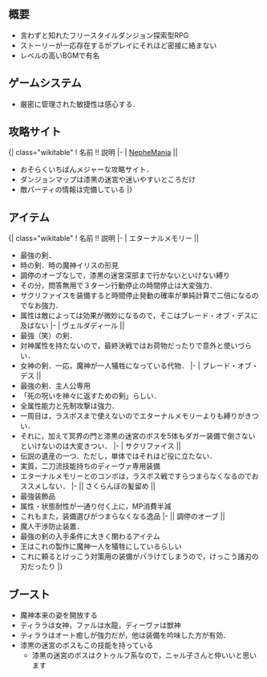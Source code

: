 ## 概要
* 言わずと知れたフリースタイルダンジョン探索型RPG
* ストーリーが一応存在するがプレイにそれほど密接に絡まない
* レベルの高いBGMで有名

## ゲームシステム
* 厳密に管理された敏捷性は感心する．

## 攻略サイト
{| class="wikitable"
! 名前 !! 説明 
|-
| [NepheMania](http://www.geocities.co.jp/Playtown-Part/8888/) ||
* おそらくいちばんメジャーな攻略サイト．
* ダンジョンマップは漆黒の迷宮や迷いやすいところだけ
* 敵パーティの情報は完備している
|}

## アイテム
{| class="wikitable"
! 名前 !! 説明
|-
| エターナルメモリー ||
* 最強の剣．
* 時の剣．時の魔神イリスの形見
* 調停のオーブなしで，漆黒の迷宮深部まで行かないといけない縛り
* その分，問答無用で３ターン行動停止の時間停止は大変強力．
* サクリファイスを装備すると時間停止発動の確率が単純計算で二倍になるのでなお強力．
* 属性は敵によっては効果が微妙になるので，そこはブレード・オブ・デスに及ばない
|-
| ヴェルダディール ||
* 最強（笑）の剣．
* 対神属性を持たないので，最終決戦ではお荷物だったりで意外と使いづらい．
* 女神の剣．一応，魔神が一人犠牲になっている代物．
|-
| ブレード・オブ・デス ||
* 最強の剣．主人公専用
* 「死の呪いを神々に返すための剣」らしい．
* 全属性能力と先制攻撃は強力．
* 一周目は，ラスボスまで使えないのでエターナルメモリーよりも縛りがきつい．
* それに，加えて冥界の門と漆黒の迷宮のボスを5体もダガー装備で倒さないといけないのは大変きつい．
|-
| サクリファイス ||
* 伝説の遺産の一つ．ただし，単体ではそれほど役に立たない．
* 実質，二刀流技能持ちのディーヴァ専用装備
* エターナルメモリーとのコンボは，ラスボス戦ですらつまらなくなるのでおススメしない．
|-
|| さくらんぼの髪留め ||
* 最強装飾品
* 属性・状態耐性が一通り付く上に，MP消費半減
* これもまた，装備選びがつまらなくなる逸品
|-
|| 調停のオーブ ||
* 魔人干渉防止装置．
* 最強の剣の入手条件に大きく関わるアイテム
* 王はこれの製作に魔神一人を犠牲にしているらしい
* これに頼るとけっこう対策用の装備がバラけてしまうので，けっこう諸刃の刃だったり
|}

## ブースト
* 魔神本来の姿を開放する
* ティララは女神，ファルは水龍，ディーヴァは獣神
* ティララはオート癒しが強力だが，他は装備を吟味した方が有効．
* 漆黒の迷宮のボスもこの技能を持っている
  * 漆黒の迷宮のボスはクトゥルフ系なので，ニャル子さんと仲いいと思います